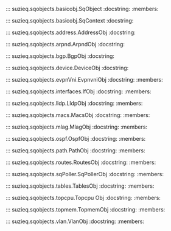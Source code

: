 ::: suzieq.sqobjects.basicobj.SqObject
    :docstring:
    :members:
    
::: suzieq.sqobjects.basicobj.SqContext
    :docstring:
    
::: suzieq.sqobjects.address.AddressObj
    :docstring:

::: suzieq.sqobjects.arpnd.ArpndObj
    :docstring:

::: suzieq.sqobjects.bgp.BgpObj
    :docstring:

::: suzieq.sqobjects.device.DeviceObj
    :docstring:

::: suzieq.sqobjects.evpnVni.EvpnvniObj
    :docstring:
    :members:

::: suzieq.sqobjects.interfaces.IfObj
    :docstring:
    :members:

::: suzieq.sqobjects.lldp.LldpObj
    :docstring:
    :members:

::: suzieq.sqobjects.macs.MacsObj
    :docstring:
    :members:

::: suzieq.sqobjects.mlag.MlagObj
    :docstring:
    :members:

::: suzieq.sqobjects.ospf.OspfObj
    :docstring:
    :members:

::: suzieq.sqobjects.path.PathObj
    :docstring:
    :members:

::: suzieq.sqobjects.routes.RoutesObj
    :docstring:
    :members:

::: suzieq.sqobjects.sqPoller.SqPollerObj
    :docstring:
    :members:

::: suzieq.sqobjects.tables.TablesObj
    :docstring:
    :members:

::: suzieq.sqobjects.topcpu.Topcpu
Obj
    :docstring:
    :members:

::: suzieq.sqobjects.topmem.TopmemObj
    :docstring:
    :members:

::: suzieq.sqobjects.vlan.VlanObj
    :docstring:
    :members:
